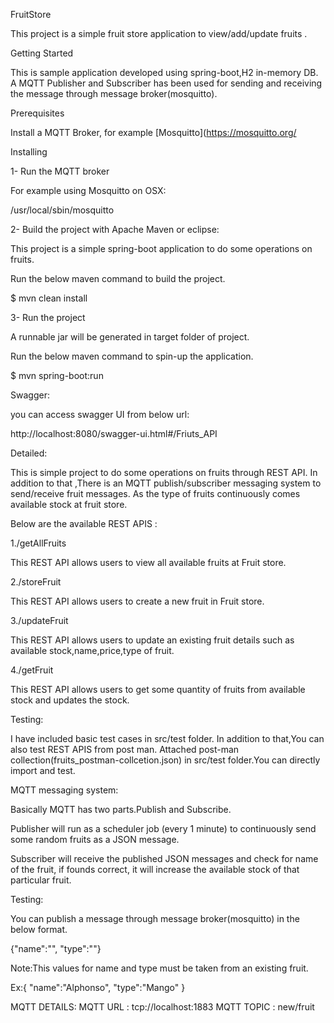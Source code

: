 FruitStore

This project is a simple fruit store application to view/add/update fruits .



Getting Started

This is sample application developed using spring-boot,H2 in-memory DB.
A MQTT Publisher and Subscriber has been used for sending and receiving the message through message broker(mosquitto).


Prerequisites

Install a MQTT Broker, for example [Mosquitto](https://mosquitto.org/

Installing

1- Run the MQTT broker

For example using Mosquitto on OSX:

/usr/local/sbin/mosquitto

2- Build the project with Apache Maven or eclipse:

This project is a simple spring-boot application to do some operations on fruits.

Run the below maven command to build the project.

$ mvn clean install

3- Run the project

A runnable jar will be generated in target folder of project.

Run the below maven command to spin-up the application.

$ mvn spring-boot:run


Swagger:

you can access swagger UI from below url:

http://localhost:8080/swagger-ui.html#/Friuts_API



Detailed:

This is simple project to do some operations on fruits through REST API.
In addition to that ,There is an MQTT publish/subscriber messaging system to send/receive fruit messages.
As the type of fruits continuously comes available stock at fruit store.
 
Below are the  available REST APIS :


1./getAllFruits

This REST API allows users to view all available fruits at Fruit store.

2./storeFruit

This REST API allows users to create a new fruit in Fruit store.

3./updateFruit

This REST API allows users to update an existing fruit details such as available stock,name,price,type of fruit.

4./getFruit

This REST API allows users to get some quantity of fruits from available stock and updates the stock.


Testing:

I have included basic test cases in src/test folder.
In addition to that,You can also test REST APIS from post man.
Attached post-man collection(fruits_postman-collcetion.json) in src/test folder.You can directly import and test.


MQTT messaging system:

Basically MQTT has two parts.Publish and Subscribe.

Publisher will run as a scheduler job (every 1 minute) to continuously  send some random fruits as a JSON message.


Subscriber will receive the published JSON messages and check for name of the fruit, if founds correct,
 it will increase the available stock of that particular fruit.

Testing:

You can publish a message  through message broker(mosquitto) in the below format.

{"name":"<Name of fruit>", "type":"<Type of fruit>"}

Note:This values for name and type must be taken from an existing fruit.

Ex:{ "name":"Alphonso", "type":"Mango" }

MQTT DETAILS:
MQTT URL : tcp://localhost:1883
MQTT TOPIC : new/fruit




